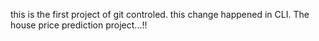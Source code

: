 this is the first project of git controled.
this change happened in CLI.
The house price prediction project...!!

